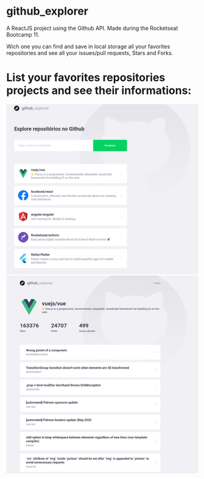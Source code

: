# github_explorer

A ReactJS project using the Github API. Made during the Rocketseat Bootcamp 11.

Wich one you can find and save in local storage all your favorites repositories and see all your issues/pull requests, Stars and Forks.



# List your favorites repositories projects and see their informations:

![Repositories List](/public/screenone.png)
![Repositorie Informations](/public/screentwo.png)
